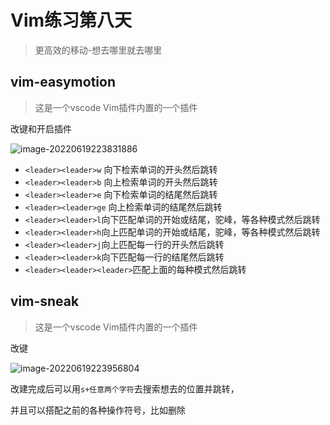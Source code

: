 # Vim练习第八天

> 更高效的移动-想去哪里就去哪里

## vim-easymotion

> 这是一个vscode Vim插件内置的一个插件

改键和开启插件

![image-20220619223831886](https://tva1.sinaimg.cn/large/e6c9d24egy1h3dxjkpr69j20qs0c00u3.jpg)

- `<leader><leader>w` 向下检索单词的开头然后跳转
- `<leader><leader>b` 向上检索单词的开头然后跳转
- `<leader><leader>e` 向下检索单词的结尾然后跳转
- `<leader><leader>ge` 向上检索单词的结尾然后跳转
- `<leader><leader>l`向下匹配单词的开始或结尾，驼峰，等各种模式然后跳转
- `<leader><leader>h`向上匹配单词的开始或结尾，驼峰，等各种模式然后跳转
- `<leader><leader>j`向上匹配每一行的开头然后跳转
- `<leader><leader>k`向下匹配每一行的结尾然后跳转
- `<leader><leader><leader>`匹配上面的每种模式然后跳转

## vim-sneak

> 这是一个vscode Vim插件内置的一个插件

改键

![image-20220619223956804](https://tva1.sinaimg.cn/large/e6c9d24egy1h3dxl0yrskj21140oc763.jpg)

改建完成后可以用`s+任意两个字符`去搜索想去的位置并跳转，

并且可以搭配之前的各种操作符号，比如删除